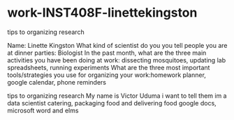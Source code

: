 # work-INST408F-linettekingston
tips to organizing research

Name: Linette Kingston
What kind of scientist do you you tell people you are at dinner parties: Biologist
In the past month, what are the three main activities you have been doing at work: dissecting mosquitoes, updating lab spreadsheets, running experiments 
What are the three most important tools/strategies you use for organizing your work:homework planner, google calendar, phone reminders 




tips to organizing research
My name is Victor Uduma
i want to tell them im a data scientist 
catering, packaging food and delivering food
google docs, microsoft word and elms
